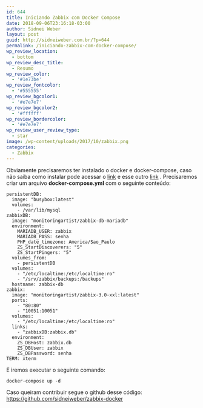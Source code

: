 ```yaml
---
id: 644
title: Iniciando Zabbix com Docker Compose
date: 2018-09-06T23:16:18-03:00
author: Sidnei Weber
layout: post
guid: http://sidneiweber.com.br/?p=644
permalink: /iniciando-zabbix-com-docker-compose/
wp_review_location:
  - bottom
wp_review_desc_title:
  - Resumo
wp_review_color:
  - '#1e73be'
wp_review_fontcolor:
  - '#555555'
wp_review_bgcolor1:
  - '#e7e7e7'
wp_review_bgcolor2:
  - '#ffffff'
wp_review_bordercolor:
  - '#e7e7e7'
wp_review_user_review_type:
  - star
image: /wp-content/uploads/2017/10/zabbix.png
categories:
  - Zabbix
---
```

Obviamente precisaremos ter instalado o docker e docker-compose, caso não saiba como instalar pode acessar o <a href="https://docs.docker.com/install/" target="_blank" rel="noopener">link</a> e esse outro <a href="https://docs.docker.com/compose/install/" target="_blank">link</a> . Precisaremos criar um arquivo **docker-compose.yml** com o seguinte conteúdo:

```compose
persistentDB:
  image: "busybox:latest"
  volumes:
    - /var/lib/mysql
zabbixDB:
  image: "monitoringartist/zabbix-db-mariadb"
  environment:
    MARIADB_USER: zabbix
    MARIADB_PASS: senha
    PHP_date_timezone: America/Sao_Paulo
    ZS_StartDiscoverers: "5"
    ZS_StartPingers: "5"
  volumes_from:
    - persistentDB
  volumes:
    - "/etc/localtime:/etc/localtime:ro"
    - "/srv/zabbix/backups:/backups"
  hostname: zabbix-db
zabbix:
  image: "monitoringartist/zabbix-3.0-xxl:latest"
  ports:
    - "80:80"
    - "10051:10051"
  volumes:
    - "/etc/localtime:/etc/localtime:ro"
  links:
    - "zabbixDB:zabbix.db"
  environment:
    ZS_DBHost: zabbix.db
    ZS_DBUser: zabbix
    ZS_DBPassword: senha
TERM: xterm
```

E iremos executar o seguinte comando:

```shell
docker-compose up -d
```

Caso queiram contribuir segue o github desse código: <a href="https://github.com/sidneiweber/zabbix-docker" target="_blank" rel="noopener">https://github.com/sidneiweber/zabbix-docker</a>
